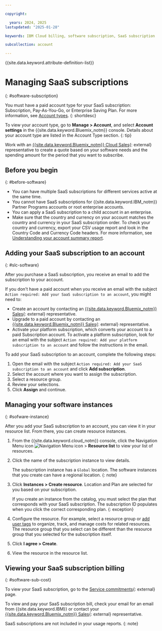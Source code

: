 ```yaml
---

copyright:

  years: 2024, 2025
lastupdated: "2025-01-28"

keywords: IBM Cloud billing, software subscription, SaaS subscription

subcollection: account

---
```


{{site.data.keyword.attribute-definition-list}}

# Managing SaaS subscriptions
{: #software-subscription}

You must have a paid account type for your SaaS subscription: Subscription, Pay-As-You-Go, or Enterprise Saving Plan. For more information, see [Account types](/docs/account?topic=account-accounts).
{: shortdesc}

To view your account type, go to **Manage > Account**, and select **Account settings** in the {{site.data.keyword.Bluemix_notm}} console. Details about your account type are listed in the Account Type section.
{: tip}

Work with an [{{site.data.keyword.Bluemix_notm}} Cloud Sales](https://www.ibm.com/cloud?contactmodule){: external} representative to create a quote based on your software needs and the spending amount for the period that you want to subscribe.

## Before you begin
{: #before-software}

- You can have multiple SaaS subscriptions for different services active at the same time.
- You cannot have SaaS subscriptions for {{site.data.keyword.IBM_notm}} Partner Programs accounts or root enterprise accounts.
- You can apply a SaaS subscription to a child account in an enterprise.
- Make sure that the country and currency on your account matches the country and currency in your SaaS subscription order. To check your country and currency, export your CSV usage report and look in the Country Code and Currency Code headers. For more information, see [Understanding your account summary report](/docs/account?topic=account-exporting-your-usage&interface=ui#account-summary-csv-version-1-2).

## Adding your SaaS subscription to an account
{: #slc-software}

After you purchase a SaaS subscription, you receive an email to add the subscription to your account.

If you don't have a paid account when you receive an email with the subject `Action required: Add your SaaS subscription to an account`, you might need to:
- Create an account by contacting an [{{site.data.keyword.Bluemix_notm}} Sales](https://www.ibm.com/cloud?contactmodule){: external} representative.
- Upgrade to a paid account by contacting an [{{site.data.keyword.Bluemix_notm}} Sales](https://www.ibm.com/cloud?contactmodule){: external} representative.
- Activate your platform subscription, which converts your account to a paid Subscription account. To activate a platform subscription, look for an email with the subject `Action required: Add your platform subscription to an account` and follow the instructions in the email.

To add your SaaS subscription to an account, complete the following steps:
1. Open the email with the subject `Action required: Add your SaaS subscription to an account` and click **Add subscription**.
1. Select the account where you want to assign the subscription.
1. Select a resource group.
1. Review your selections.
1. Click **Assign** and continue.

## Managing your software instances
{: #sofware-instance}

After you add your SaaS subscription to an account, you can view it in your resource list. From there, you can create resource instances.

1. From the {{site.data.keyword.cloud_notm}} console, click the Navigation Menu icon  ![Navigation Menu icon](../icons/icon_hamburger.svg "Menu") > **Resource list** to view your list of resources.
1. Click the name of the subscription instance to view details.

   The subscription instance has a `Global` location. The software instances that you create can have a regional location.
   {: note}

1. Click **Instances > Create resource**. Location and Plan are selected for you based on your subscription.

   If you create an instance from the catalog, you must select the plan that corresponds with your SaaS subscription. The subscription ID populates when you click the correct corresponding plan.
   {: exception}

1. Configure the resource. For example, select a resource group or [add user tags](/docs/account?topic=account-tag&interface=ui#tag-types) to organize, track, and manage costs for related resources. The resource group that you select can be different than the resource group that you selected for the subscription itself.
1. Click **I agree > Create**.
1. View the resource in the resource list.

## Viewing your SaaS subscription billing
{: #software-sub-cost}

To view your SaaS subscription, go to the [Service commitments](/billing/service-commits){: external} page.

To view and pay your SaaS subscription bill, check your email for an email from {{site.data.keyword.IBM}} or contact your [{{site.data.keyword.Bluemix_notm}} Sales](https://www.ibm.com/cloud?contactmodule){: external} representative.

SaaS subscriptions are not included in your usage reports.
{: note}
